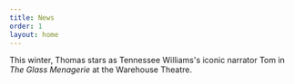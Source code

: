 ```yaml
---
title: News
order: 1
layout: home
---
```


This winter, Thomas stars as Tennessee Williams's iconic narrator Tom in *The Glass Menagerie* at the Warehouse Theatre.
